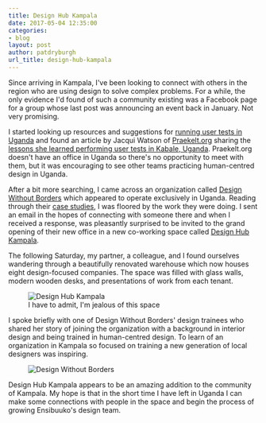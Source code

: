```yaml
---
title: Design Hub Kampala
date: 2017-05-04 12:35:00
categories:
- blog
layout: post
author: patdryburgh
url_title: design-hub-kampala
---
```


Since arriving in Kampala, I've been looking to connect with others in the region who are using design to solve complex problems. For a while, the only evidence I'd found of such a community existing was a Facebook page for a group whose last post was announcing an event back in January. Not very promising.

I started looking up resources and suggestions for [running user tests in Uganda][utu] and found an article by Jacqui Watson of [Praekelt.org][pko] sharing the [lessons she learned performing user tests in Kabale, Uganda][put]. Praekelt.org doesn't have an office in Uganda so there's no opportunity to meet with them, but it was encouraging to see other teams practicing human-centred design in Uganda.

After a bit more searching, I came across an organization called [Design Without Borders][dwb] which appeared to operate exclusively in Uganda. Reading through their [case studies][dcs], I was floored by the work they were doing. I sent an email in the hopes of connecting with someone there and when I received a response, was pleasantly surprised to be invited to the grand opening of their new office in a new co-working space called [Design Hub Kampala][dhk].

The following Saturday, my partner, a colleague, and I found ourselves wandering through a beautifully renovated warehouse which now houses eight design-focused companies. The space was filled with glass walls, modern wooden desks, and presentations of work from each tenant.

<figure class="extra-wide">
  <img src="{{ site.url }}/images/uploads/design-hub-kampala.jpg" alt="Design Hub Kampala" />
  <figcaption>I have to admit, I'm jealous of this space</figcaption>
</figure>

I spoke briefly with one of Design Without Borders' design trainees who shared her story of joining the organization with a background in interior design and being trained in human-centred design. To learn of an organization in Kampala so focused on training a new generation of local designers was inspiring.

<figure class="extra-wide">
  <img src="{{ site.url }}/images/uploads/design-without-borders.jpg" alt="Design Without Borders" />
</figure>

Design Hub Kampala appears to be an amazing addition to the community of Kampala. My hope is that in the short time I have left in Uganda I can make some connections with people in the space and begin the process of growing Ensibuuko's design team.

[utu]: http://patdryburgh.com/blog/user-testing-in-uganda/
[pko]: http://praekelt.org
[put]: https://medium.com/@praekeltorg/4-lessons-on-mobile-user-testing-in-africa-stories-from-the-top-of-a-hill-79734e93ce1b
[dwb]: http://designwithoutborders.com
[dcs]: http://www.designwithoutborders.com/projects/
[dhk]: http://designhubkampala.com